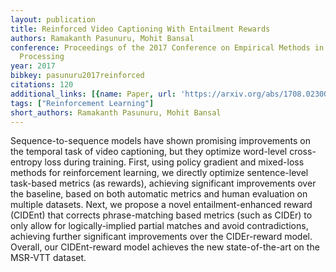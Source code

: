 ```yaml
---
layout: publication
title: Reinforced Video Captioning With Entailment Rewards
authors: Ramakanth Pasunuru, Mohit Bansal
conference: Proceedings of the 2017 Conference on Empirical Methods in Natural Language
  Processing
year: 2017
bibkey: pasunuru2017reinforced
citations: 120
additional_links: [{name: Paper, url: 'https://arxiv.org/abs/1708.02300'}]
tags: ["Reinforcement Learning"]
short_authors: Ramakanth Pasunuru, Mohit Bansal
---
```

Sequence-to-sequence models have shown promising improvements on the temporal
task of video captioning, but they optimize word-level cross-entropy loss
during training. First, using policy gradient and mixed-loss methods for
reinforcement learning, we directly optimize sentence-level task-based metrics
(as rewards), achieving significant improvements over the baseline, based on
both automatic metrics and human evaluation on multiple datasets. Next, we
propose a novel entailment-enhanced reward (CIDEnt) that corrects
phrase-matching based metrics (such as CIDEr) to only allow for
logically-implied partial matches and avoid contradictions, achieving further
significant improvements over the CIDEr-reward model. Overall, our
CIDEnt-reward model achieves the new state-of-the-art on the MSR-VTT dataset.